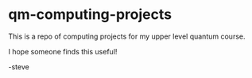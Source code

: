 # qm-computing-projects

This is a repo of computing projects for my upper level quantum course.

I hope someone finds this useful!

-steve
